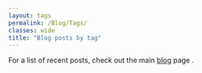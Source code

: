 ```yaml
---
layout: tags
permalink: /Blog/Tags/
classes: wide
title: "Blog posts by tag"
---
```

For a list of recent posts, check out the main [blog](/Blog/) page .
